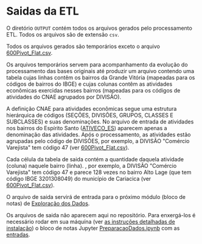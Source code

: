 # Saidas da ETL

O diretório `OUTPUT` contém todos os arquivos gerados pelo processamento ETL. Todos os arquivos são de extensão `csv`.

Todos os arquivos gerados são temporários exceto o arquivo [600Pivot_Flat.csv](https://github.com/LabPEC/ProjetoAnaliseDados/blob/main/02Explorar/INPUT/600Pivot_Flat.csv).

Os arquivos temporários servem para acompanhamento da evolução do processamento das bases originais até produzir um arquivo contendo uma tabela cujas linhas contêm os bairros da Grande Vitória (mapeadas para os códigos de bairros do IBGE) e cujas colunas contêm as atividades econômicas exercidas nesses bairros (mapeadas para os códigos de atividades do CNAE agrupados por DIVISÃO).

A definição CNAE para atividades econômicas segue uma estrutura hierárquica de códigos (SEÇÕES, DIVISÕES, GRUPOS, CLASSES E SUBCLASSES) e suas denominações. No arquivo de entrada de atividades nos bairros do Espírito Santo ([ATIVECO_ES](https://github.com/LabPEC/ProjetoAnaliseDados/blob/main/01ETL/INPUT/AtividadesEconomicas_ES.csv.tar.gz)) aparecem apenas a denominação das atividades. Após o processamento, as atividades estão agrupadas pelo código de DIVISÕES, por exemplo, a DIVISÃO "Comércio Varejista" tem código 47 (ver [600Pivot_Flat.csv](https://github.com/LabPEC/ProjetoAnaliseDados/blob/main/02Explorar/INPUT/600Pivot_Flat.csv)).

Cada célula da tabela de saida contém a quantidade daquela atividade (coluna) naquele bairro (linha). , por exemplo, a DIVISÃO "Comércio Varejista" tem código 47 e parece 128 vezes no bairro Alto Lage (que tem código IBGE 3201308049) do município de Cariacica (ver [600Pivot_Flat.csv](https://github.com/LabPEC/ProjetoAnaliseDados/blob/main/02Explorar/INPUT/600Pivot_Flat.csv)). 

O arquivo de saida servirá de entrada para o próximo módulo (bloco de notas) de [Exploração dos Dados](https://github.com/LabPEC/ProjetoAnaliseDados/tree/main/02Explorar).

Os arquivos de saida não aparecem aqui no repositório. Para enxergá-los é necessário rodar em sua máquína (ver [as instruções detalhadas de instalação](https://github.com/LabPEC/ProjetoAnaliseDados/blob/main/INSTALL.md)) o bloco de notas Jupyter [PreparacaoDados.ipynb](https://github.com/LabPEC/ProjetoAnaliseDados/blob/main/01ETL/PreparacaoDados.ipynb) com as [entradas](https://github.com/LabPEC/ProjetoAnaliseDados/tree/main/01ETL/INPUT).


